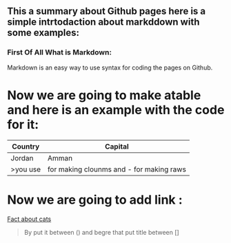 ## This a summary about Github pages here is a simple intrtodaction about markddown with some examples:
### First Of All What is Markdown:
Markdown is an easy way to use syntax for coding the pages on Github.
# Now we are going to make atable  and here is an example with the code for it:
Country | Capital
--------|--------
Jordan | Amman
>you use | for making clounms and - for making raws

# Now we are going to add link :
[Fact about cats](https://www.rd.com/wp-content/uploads/2019/11/cat-10-e1573844975155-768x519.jpg)
>By put it between () and begre that put title between []
